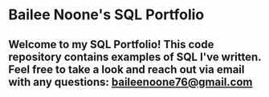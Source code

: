 # Bailee Noone's SQL Portfolio

## Welcome to my SQL Portfolio! This code repository contains examples of SQL I've written. Feel free to take a look and reach out via email with any questions: baileenoone76@gmail.com
